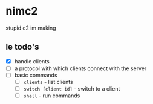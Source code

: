 # nimc2

stupid c2 im making

## le todo's
- [X] handle clients
- [ ] a protocol with which clients connect with the server
- [ ] basic commands
    - [ ] `clients` - list clients
    - [ ] `switch [client id]` - switch to a client
    - [ ] `shell` - run commands 
